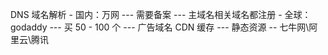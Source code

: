 DNS 域名解析
	- 国内：万网 --- 需要备案  ---  主域名相关域名都注册
	- 全球：godaddy  ---  买 50 - 100 个  ---  广告域名
CDN 缓存  ---  静态资源 -- 七牛网\阿里云\腾讯
